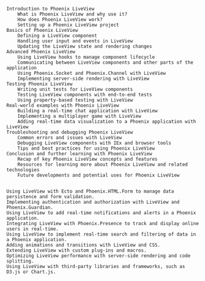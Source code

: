    Introduction to Phoenix LiveView
        What is Phoenix LiveView and why use it?
        How does Phoenix LiveView work?
        Setting up a Phoenix LiveView project
    Basics of Phoenix LiveView
        Defining a LiveView component
        Handling user input and events in LiveView
        Updating the LiveView state and rendering changes
    Advanced Phoenix LiveView
        Using LiveView hooks to manage component lifecycle
        Communicating between LiveView components and other parts of the application
        Using Phoenix.Socket and Phoenix.Channel with LiveView
        Implementing server-side rendering with LiveView
    Testing Phoenix LiveView
        Writing unit tests for LiveView components
        Testing LiveView components with end-to-end tests
        Using property-based testing with LiveView
    Real-world examples with Phoenix LiveView
        Building a real-time chat application with LiveView
        Implementing a multiplayer game with LiveView
        Adding real-time data visualization to a Phoenix application with LiveView
    Troubleshooting and debugging Phoenix LiveView
        Common errors and issues with LiveView
        Debugging LiveView components with IEx and browser tools
        Tips and best practices for using Phoenix LiveView
    Conclusion and further learning with Phoenix LiveView
        Recap of key Phoenix LiveView concepts and features
        Resources for learning more about Phoenix LiveView and related technologies
        Future developments and potential uses for Phoenix LiveView


    Using LiveView with Ecto and Phoenix.HTML.Form to manage data persistence and form validation.
    Implementing authentication and authorization with LiveView and Phoenix.Guardian.
    Using LiveView to add real-time notifications and alerts in a Phoenix application.
    Integrating LiveView with Phoenix.Presence to track and display online users in real-time.
    Using LiveView to implement real-time search and filtering of data in a Phoenix application.
    Adding animations and transitions with LiveView and CSS.
    Extending LiveView with custom plug-ins and macros.
    Optimizing LiveView performance with server-side rendering and code splitting.
    Using LiveView with third-party libraries and frameworks, such as D3.js or Chart.js.
